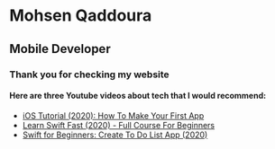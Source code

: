 # Mohsen Qaddoura

## Mobile Developer
### Thank you for checking my website
#### Here are three Youtube videos about tech that I would recommend:
- [iOS Tutorial (2020): How To Make Your First App](https://www.youtube.com/watch?v=09TeUXjzpKs)  
- [Learn Swift Fast (2020) - Full Course For Beginners](https://www.youtube.com/watch?v=FcsY1YPBwzQ)  
- [Swift for Beginners: Create To Do List App (2020)](https://www.youtube.com/watch?v=U-Y9HJzNhQ0)
